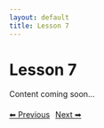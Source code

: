 ```yaml
---
layout: default
title: Lesson 7
---
```


# Lesson 7

Content coming soon...

<div style="margin-top: 20px;">
<a href="/docs/Intermediate/Lessons/lesson_6.md" style="margin-right: 10px;">⬅ Previous</a><a href="/docs/Intermediate/Lessons/lesson_8.md">Next ➡</a>
</div>
